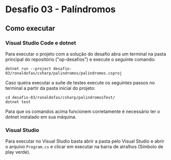 # Desafio 03 - Palíndromos

## Como executar

### Visual Studio Code e dotnet

Para executar o projeto com a solução do desafio abra um terminal na pasta principal do repositório ("op-desafios") e execute o seguinte comando:

```
dotnet run --project desafio-03/ronaldofas/csharp/palindromos/palindromos.csproj
```

Caso queira executar a suíte de testes execute os seguintes passos no terminal a partir da pasta inicial do projeto:

```
cd desafio-03/ronaldofas/csharp/palindromosTest/
dotnet test
```

Para que os comandos acima funcionem corretamente é necessário ter o dotnet instalado em sua máquina.

### Visual Studio

Para executar no Visual Studio basta abrir a pasta pelo Visual Studio e abrir o arquivo `Program.cs` e clicar em executar na barra de atralhos (Símbolo de play verde).